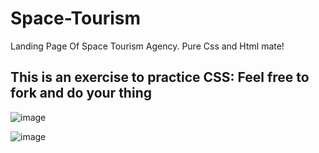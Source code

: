 # Space-Tourism
Landing Page Of Space Tourism Agency. Pure Css and Html mate!
<h2>This is an exercise to practice CSS: Feel free to fork and do your thing</h2>

![image](https://github.com/jolimadev/Space-Tourism/assets/84105167/542b18f5-7db2-46de-bb2c-6017956a2c60)

![image](https://github.com/jolimadev/Space-Tourism/assets/84105167/2e7ca620-66a2-4d0e-8881-4a458cd3b4e9)

